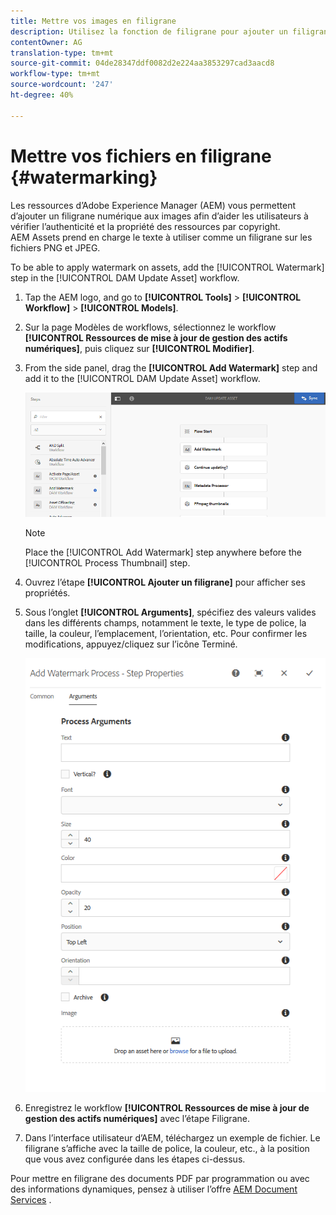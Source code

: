 ```yaml
---
title: Mettre vos images en filigrane
description: Utilisez la fonction de filigrane pour ajouter un filigrane numérique à vos images PNG ET JPEG.
contentOwner: AG
translation-type: tm+mt
source-git-commit: 04de28347ddf0082d2e224aa3853297cad3aacd8
workflow-type: tm+mt
source-wordcount: '247'
ht-degree: 40%

---
```



# Mettre vos fichiers en filigrane {#watermarking}

Les ressources d’Adobe Experience Manager (AEM) vous permettent d’ajouter un filigrane numérique aux images afin d’aider les utilisateurs à vérifier l’authenticité et la propriété des ressources par copyright. AEM Assets prend en charge le texte à utiliser comme un filigrane sur les fichiers PNG et JPEG.

To be able to apply watermark on assets, add the [!UICONTROL Watermark] step in the [!UICONTROL DAM Update Asset] workflow.

1. Tap the AEM logo, and go to **[!UICONTROL Tools]** > **[!UICONTROL Workflow]** > **[!UICONTROL Models]**.
1. Sur la page Modèles de workflows, sélectionnez le workflow **[!UICONTROL Ressources de mise à jour de gestion des actifs numériques]**, puis cliquez sur **[!UICONTROL Modifier]**.

1. From the side panel, drag the **[!UICONTROL Add Watermark]** step and add it to the [!UICONTROL DAM Update Asset] workflow.

   ![Faire glisser l’étape Ajouter un filigrane dans le processus Ressources de mise à jour de gestion des actifs numériques](assets/add_watermark_step_aem_assets.png)

   >[!NOTE]
   >
   >Place the [!UICONTROL Add Watermark] step anywhere before the [!UICONTROL Process Thumbnail] step.

1. Ouvrez l’étape **[!UICONTROL Ajouter un filigrane]** pour afficher ses propriétés.
1. Sous l’onglet **[!UICONTROL Arguments]**, spécifiez des valeurs valides dans les différents champs, notamment le texte, le type de police, la taille, la couleur, l’emplacement, l’orientation, etc. Pour confirmer les modifications, appuyez/cliquez sur l’icône Terminé.

   ![Indiquer les arguments dans l’étape Ajouter un filigrane dans Assets](assets/arguments_add_watermark_aem_assets.png)

1. Enregistrez le workflow **[!UICONTROL Ressources de mise à jour de gestion des actifs numériques]** avec l’étape Filigrane.
1. Dans l’interface utilisateur d’AEM, téléchargez un exemple de fichier. Le filigrane s’affiche avec la taille de police, la couleur, etc., à la position que vous avez configurée dans les étapes ci-dessus.

Pour mettre en filigrane des documents PDF par programmation ou avec des informations dynamiques, pensez à utiliser l’offre [AEM Document Services](/help/forms/using/overview-aem-document-services.md) .
